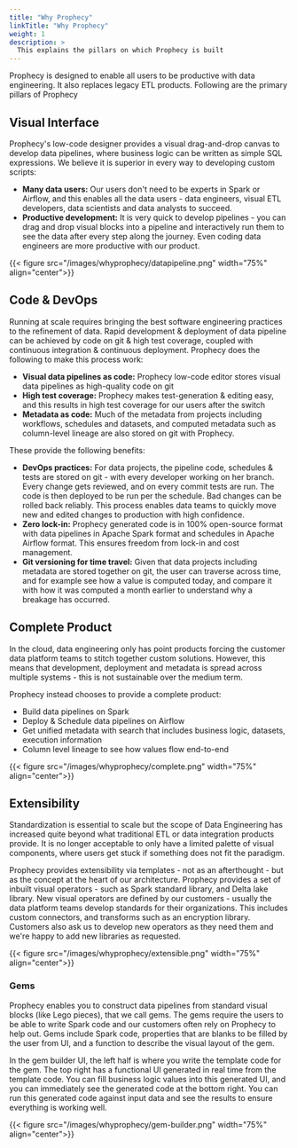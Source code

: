 ```yaml
---
title: "Why Prophecy"
linkTitle: "Why Prophecy"
weight: 1
description: >
  This explains the pillars on which Prophecy is built
---
```



Prophecy is designed to enable all users to be productive with data engineering. It also replaces legacy ETL products. Following are the primary pillars of Prophecy

## Visual Interface 

Prophecy's low-code designer provides a visual drag-and-drop canvas to develop data pipelines, where business logic can be written as simple SQL expressions. We believe it is superior in every way to developing custom scripts:

* **Many data users:** Our users don't need to be experts in Spark or Airflow, and this enables all the data users - data engineers, visual ETL developers, data scientists and data analysts to succeed.
* **Productive development:** It is very quick to develop pipelines - you can drag and drop visual blocks into a pipeline and interactively run them to see the data after every step along the journey. Even coding data engineers are more productive with our product. 
  
{{< figure src="/images/whyprophecy/datapipeline.png" width="75%" align="center">}}

## Code & DevOps
Running at scale requires bringing the best software engineering practices to the refinement of data. Rapid development & deployment of data pipeline can be achieved by code on git & high test coverage, coupled with continuous integration & continuous deployment. Prophecy does the following to make this process work:

* **Visual data pipelines as code:** Prophecy low-code editor stores visual data pipelines as high-quality code on git
* **High test coverage:** Prophecy makes test-generation & editing easy, and this results in high test coverage for our users after the switch
* **Metadata as code:** Much of the metadata from projects including workflows, schedules and datasets, and computed metadata such as column-level lineage are also stored on git with Prophecy.

These provide the following benefits:

* **DevOps practices:** For data projects, the pipeline code, schedules & tests are stored on git - with every developer working on her branch. Every change gets reviewed, and on every commit tests are run. The code is then deployed to be run per the schedule. Bad changes can be rolled back reliably. This process enables data teams to quickly move new and edited changes to production with high confidence.
* **Zero lock-in:** Prophecy generated code is in 100% open-source format with data pipelines in Apache Spark format and schedules in Apache Airflow format. This ensures freedom from lock-in and cost management.
* **Git versioning for time travel:** Given that data projects including metadata are stored together on git, the user can traverse across time, and for example see how a value is computed today, and compare it with how it was computed a month earlier to understand why a breakage has occurred.

## Complete Product

In the cloud, data engineering only has point products forcing the customer data platform teams to stitch together custom solutions. However, this means that development, deployment and metadata is spread across multiple systems - this is not sustainable over the medium term.

Prophecy instead chooses to provide a complete product:

* Build data pipelines on Spark
* Deploy & Schedule data pipelines on Airflow
* Get unified metadata with search that includes business logic, datasets, execution information
* Column level lineage to see how values flow end-to-end

{{< figure src="/images/whyprophecy/complete.png" width="75%" align="center">}}

## Extensibility

Standardization is essential to scale but the scope of Data Engineering has increased quite beyond what traditional ETL or data integration products provide. It is no longer acceptable to only have a limited palette of visual components, where users get stuck if something does not fit the paradigm.

Prophecy provides extensibility via templates - not as an afterthought - but as the concept at the heart of our architecture. Prophecy provides a set of inbuilt visual operators - such as Spark standard library, and Delta lake library. New visual operators are defined by our customers - usually the data platform teams develop standards for their organizations. This includes custom connectors, and transforms such as an encryption library. Customers also ask us to develop new operators as they need them and we're happy to add new libraries as requested.

{{< figure src="/images/whyprophecy/extensible.png" width="75%" align="center">}}



### Gems

Prophecy enables you to construct data pipelines from standard visual blocks (like Lego pieces), that we call gems. The gems require the users to be able to write Spark code and our customers often rely on Prophecy to help out. Gems include Spark code, properties that are blanks to be filled by the user from UI, and a function to describe the visual layout of the gem.

In the gem builder UI, the left half is where you write the template code for the gem. The top right has a functional UI generated in real time from the template code. You can fill business logic values into this generated UI, and you can immediately see the generated code at the bottom right. You can run this generated code against input data and see the results to ensure everything is working well.

{{< figure src="/images/whyprophecy/gem-builder.png" width="75%" align="center">}}



